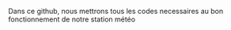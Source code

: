 Dans ce github, nous mettrons tous les codes necessaires au bon fonctionnement de notre station météo

